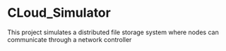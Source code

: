 # CLoud_Simulator
This project simulates a distributed file storage system where nodes can communicate through a network controller
